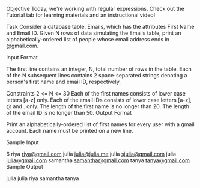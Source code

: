 Objective
Today, we're working with regular expressions. Check out the Tutorial tab for learning materials and an instructional video!

Task
Consider a database table, Emails, which has the attributes First Name and Email ID. Given N rows of data simulating the Emails table, print an alphabetically-ordered list of people whose email address ends in @gmail.com.

Input Format

The first line contains an integer, N, total number of rows in the table.
Each of the N subsequent lines contains 2 space-separated strings denoting a person's first name and email ID, respectively.

Constraints
2 <= N <= 30
Each of the first names consists of lower case letters [a-z] only.
Each of the email IDs consists of lower case letters [a-z], @ and . only.
The length of the first name is no longer than 20.
The length of the email ID is no longer than 50.
Output Format

Print an alphabetically-ordered list of first names for every user with a gmail account. Each name must be printed on a new line.

Sample Input

6
riya riya@gmail.com
julia julia@julia.me
julia sjulia@gmail.com
julia julia@gmail.com
samantha samantha@gmail.com
tanya tanya@gmail.com
Sample Output

julia
julia
riya
samantha
tanya
